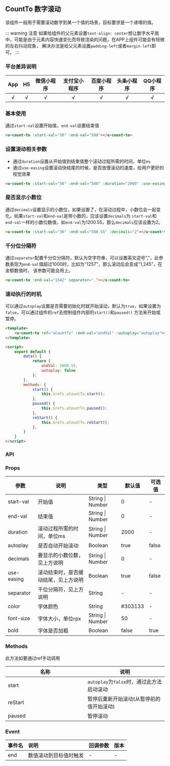 ## CountTo 数字滚动

<demo-model url="/pages/componentsC/countTo/index"></demo-model>


该组件一般用于需要滚动数字到某一个值的场景，目标要求是一个递增的值。

::: warning 注意
如果给组件的父元素设置`text-align: center`想让数字水平居中，可能是由于元素内容快速变化而导致渲染的问题，在APP上组件可能会有轻微的左右抖动现象，
解决办法是给父元素设置`padding-left`或者`margin-left`即可。
:::

### 平台差异说明

|App|H5|微信小程序|支付宝小程序|百度小程序|头条小程序|QQ小程序|
|:-:|:-:|:-:|:-:|:-:|:-:|:-:|
|√|√|√|√|√|√|√|

### 基本使用

通过`start-val`设置开始值，`end-val`设置结束值

```html
<u-count-to :start-val="30" :end-val="500"></u-count-to>
```

### 设置滚动相关参数

- 通过`duration`设置从开始值到结束值整个滚动过程所需的时间，单位`ms`
- 通过`use-easing`设置滚动快结尾的时候，是否放慢滚动的速度，给用户更好的视觉效果

```html
<u-count-to :start-val="30" :end-val="500" :duration="2000" :use-easing="false"></u-count-to>
```

### 是否显示小数位

通过`decimals`设置显示的小数位，如果设置了，在滚动过程中，小数位会一起变化。如果`start-val`和`end-val`是带小数的，应该设置`decimals`为
`start-val`和`end-val`一样的小数位数值，如`end-val`为1200.55，那么`decimals`应该设置为2。

```html
<u-count-to :start-val="30" :end-val="500.55" :decimals="2"></u-count-to>
```

### 千分位分隔符

通过`separator`配置千分位分隔符，默认为空字符串，可以设置英文逗号","，此参数表现为`end-val`值超过1000时，比如为"1257"，那么滚动后会变成"1,245"，在金额数值时，
该参数可能会用上。

```html
<u-count-to :end-val="1542" separator=","></u-count-to>
```

### 滚动执行的时机

可以通过`autoplay`设置是否需要初始化时就开始滚动，默认为`true`，如果设置为`false`，可以通过组件的`ref`去控制组件内部的`start()`和`paused()`
方法来开始或暂停。

```html
<template>
	<u-count-to ref="uCountTo" :end-val="endVal" :autoplay="autoplay"></u-count-to>
</template>

<script>
	export default {
		data() {
			return {
				endVal: 5000.55,
				autoplay: false
			};
		},
		methods: {
			start() {
				this.$refs.uCountTo.start();
			},
			paused() {
				this.$refs.uCountTo.paused();
			},
			reStart() {
				this.$refs.uCountTo.reStart();
			},
		}
	}
</script>
```

### API

### Props

| 参数          | 说明            | 类型            | 默认值             |  可选值   |
|-------------  |---------------- |---------------|------------------ |-------- |
| start-val | 开始值  | String \| Number | 0 | - |
| end-val | 结束值 | String \| Number  | 0 | - |
| duration | 滚动过程所需的时间，单位ms | String \| Number  | 2000 | - |
| autoplay | 是否自动开始滚动 | Boolean  | true | false |
| decimals | 要显示的小数位数，见上方说明 | String \| Number  | 0 | - |
| use-easing | 滚动结束时，是否缓动结尾，见上方说明 | Boolean  | true | false |
| separator | 千位分隔符，见上方说明 | String  | - | - |
| color | 字体颜色 | String  | #303133 | - |
| font-size | 字体大小，单位rpx | String \| Number  | 50 | - |
| bold | 字体是否加粗 | Boolean | false | true |


### Methods

此方法如要通过ref手动调用

| 名称          | 说明            |
|-------------  |---------------- |
| start |  	`autoplay`为`false`时，通过此方法启动滚动 |
| reStart |   暂停后重新开始滚动(从暂停前的值开始滚动) |
| paused |   暂停滚动 |


### Event

|事件名|说明|回调参数|版本|
|:-|:-|:-|:-|
| end | 数值滚动到目标值时触发 | - | - |


<style scoped>
h3[id=methods] + p + table thead tr th:nth-child(1) {
	width: 50%;
}

h3[id=methods] + p + table thead tr th:nth-child(2) {
	width: 50%;
}
</style>